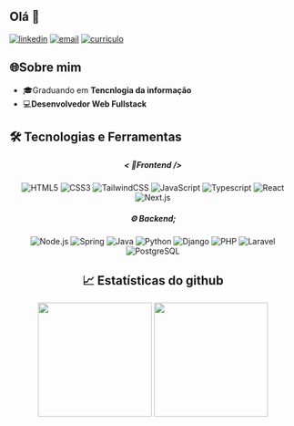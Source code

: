 
<h2>Olá 👋 </h2>

<div>
  <a href="https://www.linkedin.com/in/arthur-boma-217b111a3/"> <img src="https://img.icons8.com/?size=30&id=13930&format=png&color=000000" alt="linkedin"/></a>
  <a href="mailto: arthurboma@yahoo.com.br"> <img src="https://img.shields.io/badge/Email-1C1C1C?style=for-the-badge&logo=gmail&logoColor=red" alt="email"/></a>
  <a href="https://boma026.github.io/curriculo" target="_blank"> <img src="https://img.shields.io/badge/-Meu%20Curr%C3%ADculo-1C1C1C?style=for-the-badge&logo=google-chrome&logoColor=white" alt="curriculo"/></a>
</div>

<h2>🌐Sobre mim </h2>
<ul>
  <li>🎓Graduando em <strong>Tencnlogia da informação</strong></li>
  <li>💻<strong>Desenvolvedor Web Fullstack</strong> </li>
</ul>

<h2>🛠️ Tecnologias e Ferramentas </h2>

<div align="center">
  <h5><i>< 🎨Frontend /></i></h5>
  <div>
    <img src="https://img.shields.io/badge/HTML5-0D1117?style=for-the-badge&logo=html5" alt="HTML5"/>
    <img src="https://img.shields.io/badge/CSS3-0D1117?style=for-the-badge&logo=css&logoColor=1572B6" alt="CSS3"/>
    <img src="https://img.shields.io/badge/TailwindCSS-0D1117?style=for-the-badge&logo=tailwind-css" alt="TailwindCSS"/>
    <img src="https://img.shields.io/badge/JavaScript-0D1117?style=for-the-badge&logo=javascript" alt="JavaScript"/>
    <img src="https://img.shields.io/badge/Typescript-0D1117?style=for-the-badge&logo=typescript&logoColor=1976D2" alt="Typescript"/>
    <img src="https://img.shields.io/badge/React-0D1117?style=for-the-badge&logo=react" alt="React"/>
    <img src="https://img.shields.io/badge/Next-0D1117?style=for-the-badge&logo=next.js" alt="Next.js"/>     
  </div>

  <h5><i>⚙️ Backend;</i></h5>
  <div>
    <img src="https://img.shields.io/badge/Node.js-0D1117?style=for-the-badge&logo=node.js&logoColor=green" alt="Node.js"/>
    <img src="https://img.shields.io/badge/SpringBoot-0D1117?style=for-the-badge&logo=springboot" alt="Spring"/>
    <img src="https://img.shields.io/badge/Java-0D1117?style=for-the-badge&logo=openjdk&logoColor=orange" alt="Java"/>
    <img src="https://img.shields.io/badge/Python-0D1117?style=for-the-badge&logo=python&logoColor=yellow" alt="Python"/>
    <img src="https://img.shields.io/badge/Django-0D1117?style=for-the-badge&logo=django&logoColor=0FA54D" alt="Django"/>
    <img src="https://img.shields.io/badge/PHP-0D1117?style=for-the-badge&logo=php&logoColor=777BB4" alt="PHP"/>
    <img src="https://img.shields.io/badge/Laravel-0D1117?style=for-the-badge&logo=laravel&logoColor=FF2D20" alt="Laravel"/>
    <img src="https://img.shields.io/badge/PostgreSQL-0D1117?style=for-the-badge&logo=postgresql&logoColor=316192" alt="PostgreSQL"/>
  </div>
  
<div>
  
  <h2>📈 Estatísticas do github </h2>
<img height="200em" src="https://github-readme-stats.vercel.app/api?username=boma026&show_icons=true&theme=radical"/>
<img height="200em" src="https://github-readme-stats.vercel.app/api/top-langs/?username=boma026"/>
</div>





</div>
